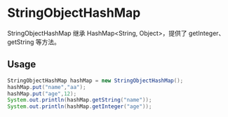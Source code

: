 # StringObjectHashMap
StringObjectHashMap 继承 HashMap<String, Object>，提供了 getInteger、 getString 等方法。
## Usage
```java
StringObjectHashMap hashMap = new StringObjectHashMap();
hashMap.put("name","aa");
hashMap.put("age",12);
System.out.println(hashMap.getString("name"));
System.out.println(hashMap.getInteger("age"));
```
